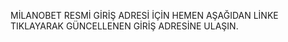 MİLANOBET RESMİ GİRİŞ ADRESİ İÇİN HEMEN AŞAĞIDAN LİNKE TIKLAYARAK GÜNCELLENEN GİRİŞ ADRESİNE ULAŞIN.

